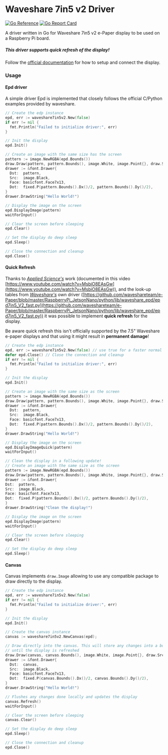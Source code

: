 # Waveshare 7in5 v2 Driver

[![Go Reference](https://pkg.go.dev/badge/github.com/afkjanus/waveshare7in5v2.svg)](https://pkg.go.dev/github.com/afkjanus/waveshare7in5v2)
[![Go Report Card](https://goreportcard.com/badge/github.com/afkjanus/waveshare7in5v2)](https://goreportcard.com/report/github.com/afkjanus/waveshare7in5v2)

A driver written in Go for Waveshare 7in5 v2 e-Paper display to be used on a Raspberry Pi board.

##### This driver supports quick refresh of the display!

Follow the [official documentation](https://www.waveshare.com/wiki/7.5inch_e-Paper_HAT_Manual#Overview) for how to setup and connect the display.

### Usage

#### Epd driver

A simple driver Epd is implemented that closely follows the official C/Python examples provided by waveshare.

```go
// Create the edp instance
epd, err := waveshare7in5v2.New(false)
if err != nil {
  fmt.Println("Failed to initialize driver:", err)
}

// Init the display
epd.Init()

// Create an image with the same size has the screen
pattern := image.NewRGBA(epd.Bounds())
draw.Draw(pattern, pattern.Bounds(), image.White, image.Point{}, draw.Src)
drawer := &font.Drawer{
  Dst:  pattern,
  Src:  image.Black,
  Face: basicfont.Face7x13,
  Dot:  fixed.P(pattern.Bounds().Dx()/2, pattern.Bounds().Dy()/2),
}
drawer.DrawString("Hello World!")

// Display the image on the screen
epd.DisplayImage(pattern)
waitForInput()

// Clear the screen before sleeping
epd.Clear()

// Set the display do deep sleep
epd.Sleep()

// Close the connection and cleanup
epd.Close()
```

#### Quick Refresh
Thanks to *[Applied Science's](https://www.youtube.com/@AppliedScience)* work (documented in this video [https://www.youtube.com/watch?v=MsbiO8EAsGw](https://www.youtube.com/watch?v=MsbiO8EAsGw)),
and the look-up tables from *[Waveshare's](https://github.com/waveshareteam)* own driver ([https://github.com/waveshareteam/e-Paper/blob/master/RaspberryPi_JetsonNano/python/lib/waveshare_epd/epd7in5_V2_fast.py](https://github.com/waveshareteam/e-Paper/blob/master/RaspberryPi_JetsonNano/python/lib/waveshare_epd/epd7in5_V2_fast.py))
it was possible to implement **quick refresh** for the display.

Be aware quick refresh this isn't officially supported by the 7.5" Waveshare e-paper displays and that using it might result in **permanent damage**!

```go
// Create the edp instance
epd, err := waveshare7in5v2.New(false) // use true for a faster normal refresh
defer epd.Close() // Close the connection and cleanup
if err != nil {
  fmt.Println("Failed to initialize driver:", err)
}

// Init the display
epd.Init()

// Create an image with the same size as the screen
pattern := image.NewRGBA(epd.Bounds())
draw.Draw(pattern, pattern.Bounds(), image.White, image.Point{}, draw.Src)
drawer := &font.Drawer{
  Dst:  pattern,
  Src:  image.Black,
  Face: basicfont.Face7x13,
  Dot:  fixed.P(pattern.Bounds().Dx()/2, pattern.Bounds().Dy()/2),
}
drawer.DrawString("Hello World!")

// Display the image on the screen
epd.DisplayImageQuick(pattern)
waitForInput()

// Clean the display in a following update!
// Create an image with the same size as the screen
pattern := image.NewRGBA(epd.Bounds())
draw.Draw(pattern, pattern.Bounds(), image.White, image.Point{}, draw.Src)
drawer := &font.Drawer{
Dst:  pattern,
Src:  image.Black,
Face: basicfont.Face7x13,
Dot:  fixed.P(pattern.Bounds().Dx()/2, pattern.Bounds().Dy()/2),
}
drawer.DrawString("Clean the display!")

// Display the image on the screen
epd.DisplayImage(pattern)
waitForInput()

// Clear the screen before sleeping
epd.Clear()

// Set the display do deep sleep
epd.Sleep()
```

#### Canvas
Canvas implements `draw.Image` allowing to use any compatible package to draw directly to the display.

```go
// Create the edp instance
epd, err := waveshare7in5v2.New(false)
if err != nil {
  fmt.Println("Failed to initialize driver:", err)
}

// Init the display
epd.Init()

// Create the canvas instance
canvas := waveshare7in5v2.NewCanvas(epd);

// Draw directly into the canvas. This will store any changes into a buffer
// until the display is refreshed
draw.Draw(canvas, canvas.Bounds(), image.White, image.Point{}, draw.Src)
drawer := &font.Drawer{
  Dst:  canvas,
  Src:  image.Black,
  Face: basicfont.Face7x13,
  Dot:  fixed.P(canvas.Bounds().Dx()/2, canvas.Bounds().Dy()/2),
}
drawer.DrawString("Hello World!")

// Flushes any changes done locally and updates the display
canvas.Refresh()
waitForInput()

// Clear the screen before sleeping
canvas.Clear()

// Set the display do deep sleep
epd.Sleep()

// Close the connection and cleanup
epd.Close()
```
